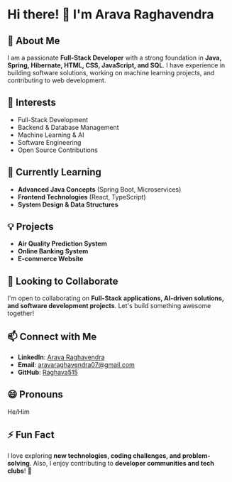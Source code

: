 # Hi there! 👋 I'm Arava Raghavendra  

## 🚀 About Me  
I am a passionate **Full-Stack Developer** with a strong foundation in **Java, Spring, Hibernate, HTML, CSS, JavaScript, and SQL**. I have experience in building software solutions, working on machine learning projects, and contributing to web development.  

## 👀 Interests  
- Full-Stack Development  
- Backend & Database Management  
- Machine Learning & AI  
- Software Engineering  
- Open Source Contributions  

## 🌱 Currently Learning  
- **Advanced Java Concepts** (Spring Boot, Microservices)  
- **Frontend Technologies** (React, TypeScript)  
- **System Design & Data Structures**  

## 💡 Projects  
- **Air Quality Prediction System**  
- **Online Banking System**  
- **E-commerce Website**
  
## 💞️ Looking to Collaborate  
I'm open to collaborating on **Full-Stack applications, AI-driven solutions, and software development projects**. Let's build something awesome together!  

## 📫 Connect with Me  
- **LinkedIn**: [Arava Raghavendra](https://www.linkedin.com/in/aravaraghavendra/)  
- **Email**: aravaraghavendra07@gmail.com  
- **GitHub**: [Raghava515](https://github.com/Raghava515)  

## 😄 Pronouns  
He/Him  

## ⚡ Fun Fact  
I love exploring **new technologies, coding challenges, and problem-solving**. Also, I enjoy contributing to **developer communities and tech clubs**! 🚀  
